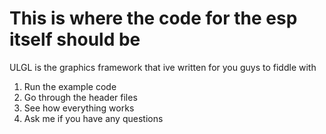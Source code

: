 # This is where the code for the esp itself should be

ULGL is the graphics framework that ive written for you guys to fiddle with

1. Run the example code
2. Go through the header files
3. See how everything works
4. Ask me if you have any questions
